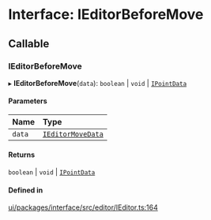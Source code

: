 # Interface: IEditorBeforeMove

## Callable

### IEditorBeforeMove

▸ **IEditorBeforeMove**(`data`): `boolean` \| `void` \| [`IPointData`](IPointData.md)

#### Parameters

| Name | Type |
| :------ | :------ |
| `data` | [`IEditorMoveData`](IEditorMoveData.md) |

#### Returns

`boolean` \| `void` \| [`IPointData`](IPointData.md)

#### Defined in

[ui/packages/interface/src/editor/IEditor.ts:164](https://github.com/leaferjs/leafer-ui/blob/5313537/packages/interface/src/editor/IEditor.ts#L164)
